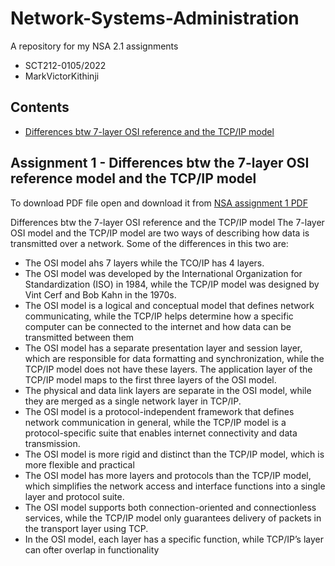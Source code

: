 # Network-Systems-Administration
A repository for my NSA 2.1 assignments

 - SCT212-0105/2022
 - MarkVictorKithinji

## Contents
 - [Differences btw 7-layer OSI reference and the TCP/IP model](#assign1)


<a name="assign1"></a>  
## Assignment 1 - Differences btw the 7-layer OSI reference model and the TCP/IP model
To download PDF file open and download it from <a href="https://github.com/VictorCodebase/Network-Systems-Administration/blob/main/NSA%20OSI-TCPIP%20assignment.pdf">NSA assignment 1 PDF</a>

Differences btw the 7-layer OSI reference and the TCP/IP model
The 7-layer OSI model and the TCP/IP model are two ways of describing how data is transmitted over a network. Some of the differences in this two are:
-	The OSI model ahs 7 layers while the TCO/IP has 4 layers.
-	The OSI model was developed by the International Organization for Standardization (ISO) in 1984, while the TCP/IP model was designed by Vint Cerf and Bob Kahn in the 1970s.
-	The OSI model is a logical and conceptual model that defines network communicating, while the TCP/IP helps determine how a specific computer can be connected to the internet and how data can be transmitted between them
-	The OSI model has a separate presentation layer and session layer, which are responsible for data formatting and synchronization, while the TCP/IP model does not have these layers. The application layer of the TCP/IP model maps to the first three layers of the OSI model.
-	The physical and data link layers are separate in the OSI model, while they are merged as a single network layer in TCP/IP.
-	The OSI model is a protocol-independent framework that defines network communication in general, while the TCP/IP model is a protocol-specific suite that enables internet connectivity and data transmission.
-	The OSI model is more rigid and distinct than the TCP/IP model, which is more flexible and practical
-	The OSI model has more layers and protocols than the TCP/IP model, which simplifies the network access and interface functions into a single layer and protocol suite.
-	The OSI model supports both connection-oriented and connectionless services, while the TCP/IP model only guarantees delivery of packets in the transport layer using TCP.
-	In the OSI model, each layer has a specific function, while TCP/IP’s layer can ofter overlap in functionality

